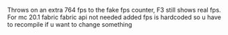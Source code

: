 Throws on an extra 764 fps to the fake fps counter, F3 still shows real fps. For mc 20.1 fabric
fabric api not needed
added fps is hardcoded so u have to recompile if u want to change something

